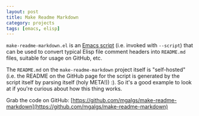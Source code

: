 ```yaml
---
layout: post
title: Make Readme Markdown
category: projects
tags: [emacs, elisp]
---
```


`make-readme-markdown.el` is an
[Emacs script](http://www.gnu.org/software/emacs/manual/html_node/emacs/Initial-Options.html#Initial-Options)
(i.e. invoked with `--script`) that can be used to convert typical
Elisp file comment headers into `README.md` files, suitable for usage
on GitHub, etc.

The `README.md` on the `make-readme-markdown` project itself is
"self-hosted" (i.e. the README on the GitHub page for the script is
generated by the script itself by parsing itself (holy META!)) :). So
it's a good example to look at if you're curious about how this thing
works.

Grab the code on GitHub:
[https://github.com/mgalgs/make-readme-markdown](https://github.com/mgalgs/make-readme-markdown)
